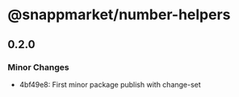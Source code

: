 # @snappmarket/number-helpers

## 0.2.0
### Minor Changes

- 4bf49e8: First minor package publish with change-set
